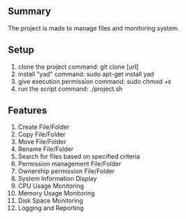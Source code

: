 ## Summary
The project is made to manage files and monitoring system.

## Setup
  1. clone the project command: git clone [url]
  2. install "yad" command: sudo apt-get install yad
  3. give execution permission command: sudo chmod +x
  4. run the script command: ./project.sh

## Features
  1. Create File/Folder
  2. Copy File/Folder
  3. Move File/Folder
  4. Rename File/Folder
  5. Search for files based on specified criteria
  6. Permission management File/Folder
  7. Ownership permission File/Folder
  8. System Information Display
  9. CPU Usage Monitoring
  10. Memory Usage Monitoring
  11. Disk Space Monitoring
  12. Logging and Reporting
